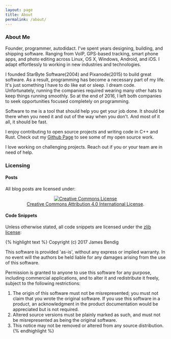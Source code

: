 ```yaml
---
layout: page
title: About
permalink: /about/
---
```


### About Me ###

Founder, programmer, autodidact. I've spent years designing, building, and shipping software. Ranging from VoIP, GPS-based tracking, smart phone apps, and photo editing across Linux, OS X, Windows, Android, and iOS. I adapt effortlessly to working in new industries and technologies.

I founded StarByte Software(2004) and Pixanode(2015) to build great software. As a result, programming has become a necessary part of my life. It's just something I have to do like eat or sleep. I dream code. Unfortunately, running the companies required wearing many other hats to keep things running smoothly. So at the end of 2016, I left both companies to seek opportunities focused completely on programming.

Software to me is a tool that should help you get your job done. It should be there when you need it and out of the way when you don't. And most of it all, it should be fast.

I enjoy contributing to open source projects and writing code in C++ and Rust. Check out my [Github Page](https://github.com/jbendig) to see some of my open source work.

I love working on challenging projects. Reach out if you or your team are in need of help.

### Licensing ###

#### Posts ####

All blog posts are licensed under:

<div style="text-align: center;">
<a rel="license" href="http://creativecommons.org/licenses/by/4.0/"><img alt="Creative Commons License" style="border-width:0" src="https://i.creativecommons.org/l/by/4.0/88x31.png" /></a><br /><a rel="license" href="http://creativecommons.org/licenses/by/4.0/">Creative Commons Attribution 4.0 International License</a>.
</div>

#### Code Snippets ####

Unless otherwise stated, all code snippets are licensed under the [zlib license](https://opensource.org/licenses/Zlib):

{% highlight text %}
Copyright (c) 2017 James Bendig

This software is provided 'as-is', without any express or implied
warranty. In no event will the authors be held liable for any damages
arising from the use of this software.

Permission is granted to anyone to use this software for any purpose,
including commercial applications, and to alter it and redistribute it
freely, subject to the following restrictions:

1. The origin of this software must not be misrepresented; you must not
   claim that you wrote the original software. If you use this software
   in a product, an acknowledgment in the product documentation would be
   appreciated but is not required.
2. Altered source versions must be plainly marked as such, and must not be
   misrepresented as being the original software.
3. This notice may not be removed or altered from any source distribution.
{% endhighlight %}
